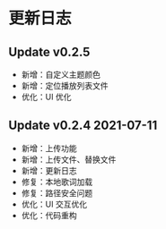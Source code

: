 # 更新日志

## Update v0.2.5

- 新增：自定义主题颜色
- 新增：定位播放列表文件
- 优化：UI 优化

## Update v0.2.4 2021-07-11

- 新增：上传功能
- 新增：上传文件、替换文件
- 新增：更新日志
- 修复：本地歌词加载
- 修复：路径安全问题
- 优化：UI 交互优化
- 优化：代码重构
